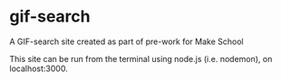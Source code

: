 # gif-search
A GIF-search site created as part of pre-work for Make School

This site can be run from the terminal using node.js (i.e. nodemon), on localhost:3000.
